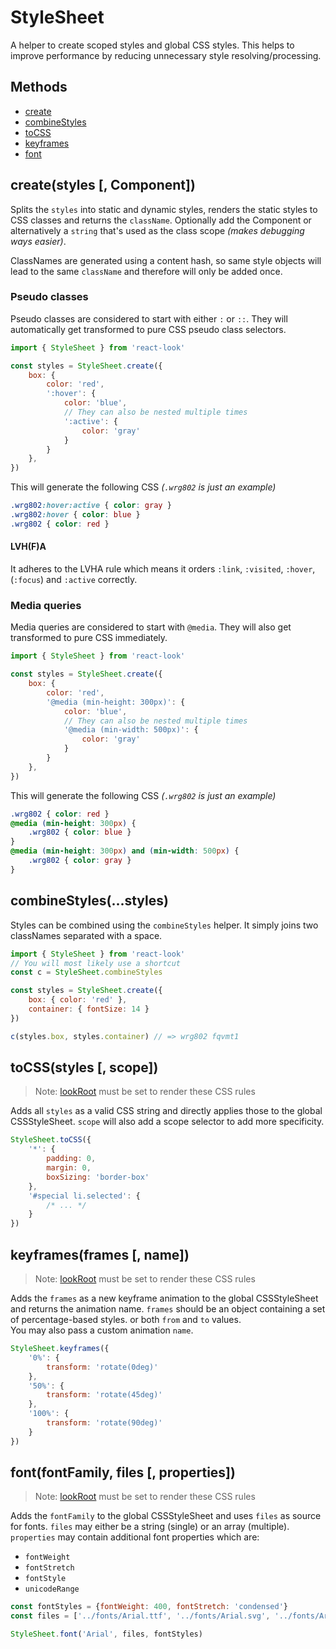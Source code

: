 # StyleSheet
A helper to create scoped styles and global CSS styles. This helps to improve performance by reducing unnecessary style resolving/processing.

## Methods
- [create](#createcomponent-styles)
- [combineStyles](#combinestyles-styles)
- [toCSS](#tocssstyles--scope-useragent)
- [keyframes](#keyframesframes--name-useragent)
- [font](#fontfontfamily-files--properties)


## create(styles [, Component])
Splits the `styles` into static and dynamic styles, renders the static styles to CSS classes and returns the `className`. Optionally add the Component or alternatively a `string` that's used as the class scope *(makes debugging ways easier)*.

ClassNames are generated using a content hash, so same style objects will lead to the same `className` and therefore will only be added once.

### Pseudo classes
Pseudo classes are considered to start with either `:` or `::`. They will automatically get transformed to pure CSS pseudo class selectors.
```javascript
import { StyleSheet } from 'react-look'

const styles = StyleSheet.create({
	box: {
		color: 'red',
		':hover': {
			color: 'blue',
			// They can also be nested multiple times
			':active': {
				color: 'gray'
			}
		}
	},
})
```
This will generate the following CSS *(`.wrg802` is just an example)*
```CSS
.wrg802:hover:active { color: gray }
.wrg802:hover { color: blue }
.wrg802 { color: red }
```
#### LVH(F)A
It adheres to the LVHA rule which means it orders `:link`, `:visited`, `:hover`, (`:focus`) and `:active` correctly.
### Media queries
Media queries are considered to start with `@media`. They will also get transformed to pure CSS immediately.

```javascript
import { StyleSheet } from 'react-look'

const styles = StyleSheet.create({
	box: {
		color: 'red',
		'@media (min-height: 300px)': {
			color: 'blue',
			// They can also be nested multiple times
			'@media (min-width: 500px)': {
				color: 'gray'
			}
		}
	},
})
```
This will generate the following CSS *(`.wrg802` is just an example)*
```CSS
.wrg802 { color: red }
@media (min-height: 300px) {
	.wrg802 { color: blue }
}
@media (min-height: 300px) and (min-width: 500px) {
	.wrg802 { color: gray }
}
```

## combineStyles(...styles)
Styles can be combined using the `combineStyles` helper. It simply joins two classNames separated with a space.
```javascript
import { StyleSheet } from 'react-look'
// You will most likely use a shortcut
const c = StyleSheet.combineStyles

const styles = StyleSheet.create({
	box: { color: 'red' },
	container: { fontSize: 14 }
})

c(styles.box, styles.container) // => wrg802 fqvmt1
```

## toCSS(styles [, scope])
> Note: [lookRoot](../FAQ.md#2-global-css-rules) must be set to render these CSS rules

Adds all `styles` as a valid CSS string and directly applies those to the global CSSStyleSheet. `scope` will also add a scope selector to add more specificity.

```javascript
StyleSheet.toCSS({
	'*': {
		padding: 0,
		margin: 0,
		boxSizing: 'border-box'
	},
	'#special li.selected': {
		/* ... */
	}
})
```
## keyframes(frames [, name])
> Note: [lookRoot](../FAQ.md#2-global-css-rules) must be set to render these CSS rules

Adds the `frames` as a new keyframe animation to the global CSSStyleSheet and returns the animation name.
`frames` should be an object containing a set of percentage-based styles. or both `from` and `to` values.<br> You may also pass a custom animation `name`.

```javascript
StyleSheet.keyframes({
	'0%': {
		transform: 'rotate(0deg)'
	},
	'50%': {
		transform: 'rotate(45deg)'
	},
	'100%': {
		transform: 'rotate(90deg)'
	}
})
```

## font(fontFamily, files [, properties])
> Note: [lookRoot](../FAQ.md#2-global-css-rules) must be set to render these CSS rules

Adds the `fontFamily` to the global CSSStyleSheet and uses `files` as source for fonts. `files` may either be a string (single) or an array (multiple).<br>
`properties` may contain additional font properties which are:
* `fontWeight`
* `fontStretch`
* `fontStyle`
* `unicodeRange`

```javascript
const fontStyles = {fontWeight: 400, fontStretch: 'condensed'}
const files = ['../fonts/Arial.ttf', '../fonts/Arial.svg', '../fonts/Arial.woff']

StyleSheet.font('Arial', files, fontStyles)
```
